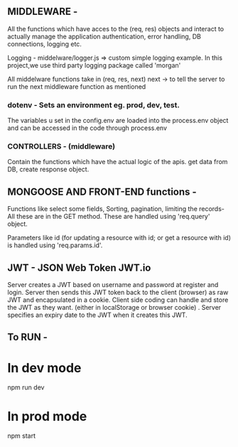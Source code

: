 ## MIDDLEWARE -

All the functions which have acces to the (req, res) objects and interact to actually manage
the application authentication, error handling, DB connections, logging etc.

Logging - middelware/logger.js => custom simple logging example.
In this project,we use third party logging package called 'morgan'

All middelware functions take in (req, res, next)
next -> to tell the server to run the next middleware function as mentioned

### dotenv - Sets an environment eg. prod, dev, test.

The variables u set in the config.env are loaded into the process.env object and can be accessed in the code through process.env

### CONTROLLERS - (middleware)

Contain the functions which have the actual logic of the apis. get data from DB, create response object.

## MONGOOSE AND FRONT-END functions -

Functions like select some fields, Sorting, pagination, limiting the records- All these are in the GET
method. These are handled using 'req.query' object.

Parameters like id (for updating a resource with id; or get a resource with id) is handled using 'req.params.id'.

## JWT - JSON Web Token JWT.io

Server creates a JWT based on username and password at register and login. Server then sends this JWT token
back to the client (browser) as raw JWT and encapsulated in a cookie. Client side coding can handle and store
the JWT as they want. (either in localStorage or browser cookie) .
Server specifies an expiry date to the JWT when it creates this JWT.

## To RUN -

# In dev mode

npm run dev

# In prod mode

npm start
